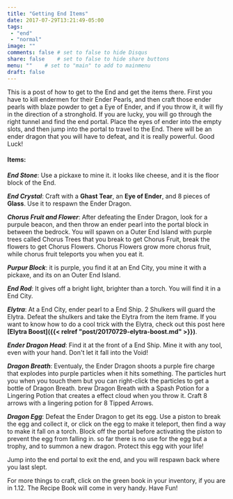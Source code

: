 ```yaml
---
title: "Getting End Items"
date: 2017-07-29T13:21:49-05:00
tags:
 - "end"
 - "normal"
image: ""
comments: false # set to false to hide Disqus
share: false 	# set to false to hide share buttons
menu: ""	# set to "main" to add to mainmenu
draft: false
---
```

This is a post of how to get to the End and get the items there. First you have to kill endermen for their Ender Pearls, and then craft those ender pearls with blaze powder to get a Eye of Ender, and if you throw it, it will fly in the direction of a stronghold. If you are lucky, you will go through the right tunnel and find the end portal. Place the eyes of ender into the empty slots, and then jump into the portal to travel to the End. There will be an ender dragon that you will have to defeat, and it is really powerful. Good Luck!

<!--more-->

#### Items:

***End Stone***: Use a pickaxe to mine it. it looks like cheese, and it is the floor block of the End.

***End Crystal***: Craft with a **Ghast Tear**, an **Eye of Ender**, and 8 pieces of **Glass**. Use it to respawn the Ender Dragon.

***Chorus Fruit and Flower***: After defeating the Ender Dragon, look for a purpule beacon, and then throw an ender pearl into the portal block in between the bedrock. You will spawn on a Outer End Island with purple trees called Chorus Trees that you break to get Chorus Fruit, break the flowers to get Chorus Flowers. Chorus Flowers grow more chorus fruit, while chorus fruit teleports you when you eat it.

***Purpur Block***: it is purple, you find it at an End City, you mine it with a pickaxe, and its on an Outer End Island.

***End Rod***: It gives off a bright light, brighter than a torch. You will find it in a End City.

***Elytra***: At a End City, ender pearl to a End Ship. 2 Shulkers will guard the Elytra. Defeat the shulkers and take the Elytra from the item frame. If you want to know how to do a cool trick with the Elytra, check out this post here **[Elytra Boost]({{< relref "post/20170729-elytra-boost.md" >}})**.

***Ender Dragon Head***: Find it at the front of a End Ship. Mine it with any tool, even with your hand. Don't let it fall into the Void!

***Dragon Breath***: Eventualy, the Ender Dragon shoots a purple fire charge that explodes into purple particles when it hits something. The particles hurt you when you touch them but you can right-click the particles to get a bottle of Dragon Breath. brew Dragon Breath with a Spash Potion for a Lingering Potion that creates a effect cloud when you throw it. Craft 8 arrows with a lingering potion for 8 Tipped Arrows.

***Dragon Egg***: Defeat the Ender Dragon to get its egg. Use a piston to break the egg and collect it, or click on the egg to make it teleport, then find a way to make it fall on a torch. Block off the portal before activating the piston to prevent the egg from falling in. so far there is no use for the egg but a trophy, and to summon a new dragon. Protect this egg with your life!

Jump into the end portal to exit the end, and you will respawn back where you last slept.

For more things to craft, click on the green book in your inventory, if you are in 1.12. The Recipe Book will come in very handy. Have Fun!
